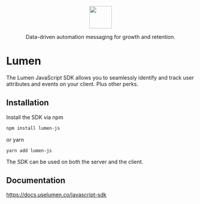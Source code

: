 <p align="center">
  <a href="https://uselumen.co">
    <img src="https://user-images.githubusercontent.com/43097772/178112983-d1f040da-6580-473f-b1cc-6083a0c0c95e.png" height="60">
  </a>
  <p align="center">Data-driven automation messaging for growth and retention.</p>
</p>

# Lumen

The Lumen JavaScript SDK allows you to seamlessly identify and track user attributes and events on your client. Plus other perks.

## Installation

Install the SDK via npm

```sh
npm install lumen-js
```

or yarn

```
yarn add lumen-js
```

The SDK can be used on both the server and the client.

## Documentation

https://docs.uselumen.co/javascript-sdk
